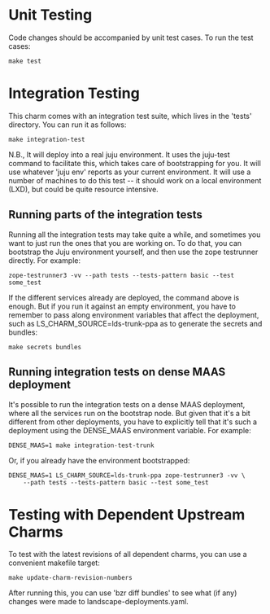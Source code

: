 Unit Testing
============

Code changes should be accompanied by unit test cases.  To run the test cases:

    make test


Integration Testing
===================

This charm comes with an integration test suite, which lives in the 'tests'
directory.  You can run it as follows:

    make integration-test

N.B., It will deploy into a real juju environment. It uses the juju-test
command to facilitate this, which takes care of bootstrapping for you.  It
will use whatever 'juju env' reports as your current environment.  It will use
a number of machines to do this test -- it should work on a local environment
(LXD), but could be quite resource intensive.


Running parts of the integration tests
--------------------------------------

Running all the integration tests may take quite a while, and sometimes
you want to just run the ones that you are working on. To do that, you
can bootstrap the Juju environment yourself, and then use the zope
testrunner directly. For example:

    zope-testrunner3 -vv --path tests --tests-pattern basic --test some_test

If the different services already are deployed, the command above is enough.
But if you run it against an empty environment, you have to remember to pass
along environment variables that affect the deployment, such as
LS_CHARM_SOURCE=lds-trunk-ppa as to generate the secrets and bundles:

    make secrets bundles


Running integration tests on dense MAAS deployment
--------------------------------------------------

It's possible to run the integration tests on a dense MAAS deployment,
where all the services run on the bootstrap node. But given that it's a
bit different from other deployments, you have to explicitly tell that
it's such a deployment using the DENSE_MAAS environment variable. For
example:

    DENSE_MAAS=1 make integration-test-trunk

Or, if you already have the environment bootstrapped:

    DENSE_MAAS=1 LS_CHARM_SOURCE=lds-trunk-ppa zope-testrunner3 -vv \
        --path tests --tests-pattern basic --test some_test


Testing with Dependent Upstream Charms
======================================

To test with the latest revisions of all dependent charms, you can use a 
convenient makefile target:

    make update-charm-revision-numbers

After running this, you can use 'bzr diff bundles' to see what (if any)
changes were made to landscape-deployments.yaml.
